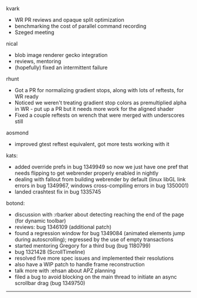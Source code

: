kvark
* WR PR reviews and opaque split optimization
* benchmarking the cost of parallel command recording
* Szeged meeting



nical
* blob image renderer gecko integration
* reviews, mentoring
* (hopefully) fixed an intermittent failure



rhunt
* Got a PR for normalizing gradient stops, along with lots of reftests, for WR ready
* Noticed we weren't treating gradient stop colors as premultiplied alpha in WR - put up a PR but it needs more work for the aligned shader
* Fixed a couple reftests on wrench that were merged with underscores still



aosmond
* improved gtest reftest equivalent, got more tests working with it



kats:
* added override prefs in bug 1349949 so now we just have one pref that needs flipping to get webrender properly enabled in nightly
* dealing with fallout from building webrender by default (linux libGL link errors in bug 1349967, windows cross-compiling errors in bug 1350001)
* landed crashtest fix in bug 1335745



botond:
* discussion with :rbarker about detecting reaching the end of the page (for dynamic toolbar) 
* reviews: bug 1346109 (additional patch) 
* found a regression window for bug 1349084 (animated elements jump during autoscrolling); regressed by the use of empty transactions 
* started mentoring Gregory for a third bug (bug 1180799) 
* bug 1321428 (ScrollTimeline) 
* resolved five more spec issues and implemented their resolutions 
* also have a WIP patch to handle frame reconstruction 
* talk more with :ehsan about APZ planning 
* filed a bug to avoid blocking on the main thread to initiate an async scrollbar drag (bug 1349750)

________________


